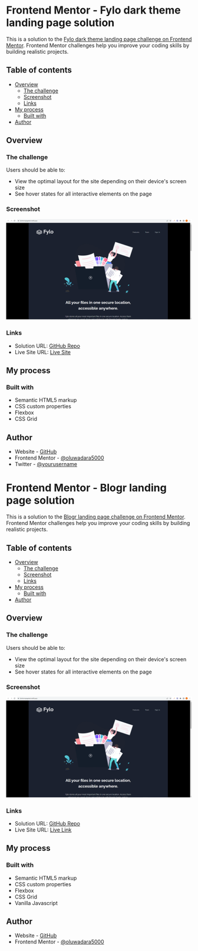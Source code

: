 # Frontend Mentor - Fylo dark theme landing page solution

This is a solution to the [Fylo dark theme landing page challenge on Frontend Mentor](https://www.frontendmentor.io/challenges/fylo-dark-theme-landing-page-5ca5f2d21e82137ec91a50fd). Frontend Mentor challenges help you improve your coding skills by building realistic projects. 

## Table of contents

- [Overview](#overview)
  - [The challenge](#the-challenge)
  - [Screenshot](#screenshot)
  - [Links](#links)
- [My process](#my-process)
  - [Built with](#built-with)
- [Author](#author)


## Overview

### The challenge

Users should be able to:

- View the optimal layout for the site depending on their device's screen size
- See hover states for all interactive elements on the page

### Screenshot

![](/images/screenshot.png)

### Links

- Solution URL: [GitHub Repo](https://github.com/oluwadara5000/fylo)
- Live Site URL: [Live Site](https://fylohomepagetest.netlify.app/)

## My process

### Built with

- Semantic HTML5 markup
- CSS custom properties
- Flexbox
- CSS Grid


## Author

- Website - [GitHub](https://github.com/oluwadara500)
- Frontend Mentor - [@oluwadara5000](https://www.frontendmentor.io/profile/oluwadara5000)
- Twitter - [@yourusername](https://www.twitter.com/yourusername)





# Frontend Mentor - Blogr landing page solution

This is a solution to the [Blogr landing page challenge on Frontend Mentor](https://www.frontendmentor.io/challenges/blogr-landing-page-EX2RLAApP). Frontend Mentor challenges help you improve your coding skills by building realistic projects. 

## Table of contents

- [Overview](#overview)
  - [The challenge](#the-challenge)
  - [Screenshot](#screenshot)
  - [Links](#links)
- [My process](#my-process)
  - [Built with](#built-with)
- [Author](#author)

## Overview

### The challenge

Users should be able to:

- View the optimal layout for the site depending on their device's screen size
- See hover states for all interactive elements on the page

### Screenshot

![](./images/screenshot.png)

### Links

- Solution URL: [GitHub Repo](https://github.com/oluwadara5000/blogr)
- Live Site URL: [Live Link](https://blogr-home.netlify.app/)

## My process

### Built with
- Semantic HTML5 markup
- CSS custom properties
- Flexbox
- CSS Grid
- Vanilla Javascript


## Author
- Website - [GitHub](https://github.com/oluwadara5000)
- Frontend Mentor - [@oluwadara5000](https://www.frontendmentor.io/profile/oluwadara5000)

